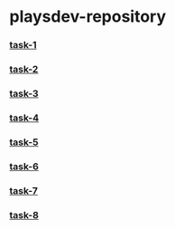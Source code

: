 # playsdev-repository
### [task-1](https://github.com/NichiporukRoman/playsdev-repository/tree/main/tasks/task_1)
### [task-2](https://github.com/NichiporukRoman/playsdev-repository/tree/main/tasks/task_2)
### [task-3](https://github.com/NichiporukRoman/playsdev-repository/tree/main/tasks/task_3)
### [task-4](https://github.com/NichiporukRoman/playsdev-repository/tree/main/tasks/task_4)
### [task-5](https://github.com/NichiporukRoman/playsdev-repository/tree/main/tasks/task_5)
### [task-6](https://github.com/NichiporukRoman/playsdev-repository/tree/main/tasks/task_6)
### [task-7](https://github.com/NichiporukRoman/playsdev-repository/tree/main/tasks/task_7)
### [task-8](https://github.com/NichiporukRoman/playsdev-repository/tree/main/tasks/task_8)


